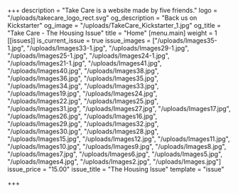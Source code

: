 +++
description = "Take Care is a website made by five friends."
logo = "/uploads/takecare_logo_rect.svg"
og_description = "Back us on Kickstarter"
og_image = "/uploads/TakeCare_Kickstarter_1.jpg"
og_title = "Take Care - The Housing Issue"
title = "Home"
[menu.main]
weight = 1
[[issues]]
is_current_issue = true
issue_images = ["/uploads/Images35-1.jpg", "/uploads/Images33-1.jpg", "/uploads/Images29-1.jpg", "/uploads/Images25-1.jpg", "/uploads/Images24-1.jpg", "/uploads/Images21-1.jpg", "/uploads/Images41.jpg", "/uploads/Images40.jpg", "/uploads/Images38.jpg", "/uploads/Images36.jpg", "/uploads/Images35.jpg", "/uploads/Images34.jpg", "/uploads/Images33.jpg", "/uploads/Images19.jpg", "/uploads/Images24.jpg", "/uploads/Images22.jpg", "/uploads/Images25.jpg", "/uploads/Images31.jpg", "/uploads/Images27.jpg", "/uploads/Images17.jpg", "/uploads/Images26.jpg", "/uploads/Images16.jpg", "/uploads/Images29.jpg", "/uploads/Images32.jpg", "/uploads/Images30.jpg", "/uploads/Images28.jpg", "/uploads/Images15.jpg", "/uploads/Images12.jpg", "/uploads/Images11.jpg", "/uploads/Images10.jpg", "/uploads/Images9.jpg", "/uploads/Images8.jpg", "/uploads/Images7.jpg", "/uploads/Images6.jpg", "/uploads/Images5.jpg", "/uploads/Images4.jpg", "/uploads/Images2.jpg", "/uploads/Images.jpg"]
issue_price = "15.00"
issue_title = "The Housing Issue"
template = "issue"

+++

